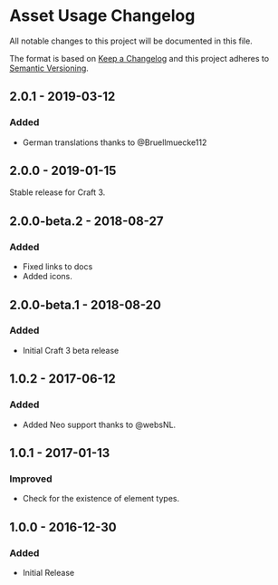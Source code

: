 # Asset Usage Changelog

All notable changes to this project will be documented in this file.

The format is based on [Keep a Changelog](http://keepachangelog.com/) and this project adheres to [Semantic Versioning](http://semver.org/).

## 2.0.1 - 2019-03-12
### Added
- German translations thanks to @Bruellmuecke112

## 2.0.0 - 2019-01-15

Stable release for Craft 3.

## 2.0.0-beta.2 - 2018-08-27
### Added
- Fixed links to docs
- Added icons.

## 2.0.0-beta.1 - 2018-08-20
### Added
- Initial Craft 3 beta release

## 1.0.2 - 2017-06-12
### Added
- Added Neo support thanks to @websNL.

## 1.0.1 - 2017-01-13
### Improved
- Check for the existence of element types.

## 1.0.0 - 2016-12-30
### Added
- Initial Release